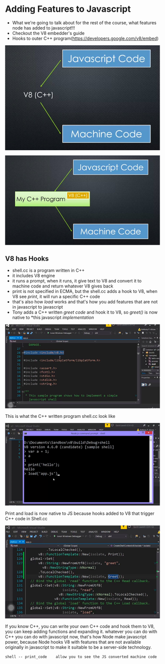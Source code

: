 # Adding Features to Javascript

+ What we're going to talk about for the rest of the course, what features node has added to javascript!!!
+ Checkout the V8 embedder's guide
+ Hooks to outer C++ program(https://developers.google.com/v8/embed)

![How V8 standalone work](../imgs/howV8standaloneWork.png)

![How V8 Embedded work](../imgs/howV8embedWork.png)


## V8 has Hooks

+ shell.cc is a program written in C++
+ it includes V8 engine
+ it runs a prompt, when it runs, it give text to V8 and convert it to machine code and return whatever V8 gives back
+ print is not specified in ECMA, but the shell.cc adds a hook to V8, when V8 see *print*, it will run a specific C++ code
+ that's also how *load* works and that's how you add features that are not in javascript to javascript
+ Tony adds a C++ written *greet code* and hook it to V8, so *greet()* is now native to *this javascript *implementation*

![The shell.cc program](../imgs/theShellProgram.png)

This is what the C++ written program shell.cc look like

![Print and Load native to JS](../imgs/printAndLoadNativetoJS.png)

Print and load is now native to JS because hooks added to V8 that trigger C++ code in Shell.cc

![Greet added to V8](../imgs/greetAddedtoV8.png)

If you know C++, you can write your own C++ code and hook them to V8, you can keep adding functions and expanding it. whatever you can do with C++ you can do with javascript now, that's how Node make javascript power, because Node hooks V8 with features that are not available originally in javascript to make it suitable to be a server-side technology.


```
shell -- print_code    allow you to see the JS converted machine code
```
